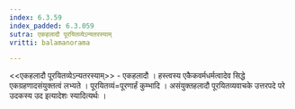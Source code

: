 ```yaml
---
index: 6.3.59
index_padded: 6.3.059
sutra: एकहलादौ पूरयितव्येऽन्यतरस्याम्
vritti: balamanorama

---
```

<<एकहलादौ पूरयितव्येऽन्यतरस्याम्>> - एकहलादौ । हस्त्वस्य एकैकवर्मधर्मत्वादेव सिद्धे एकग्रहणादसंयुक्तत्वं लभ्यते । पूरयितव्यं=पूरणार्हं कुम्भादि । असंयुक्तहलादौ पूरयितव्यवाचके उत्तरपदे परे उदकस्य उद इत्यादेशः स्यादित्यर्थः । 